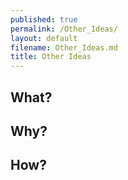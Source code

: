 ```yaml
---
published: true
permalink: /Other_Ideas/
layout: default
filename: Other_Ideas.md
title: Other Ideas
---
```




## What?  


## Why?  


## How?  



